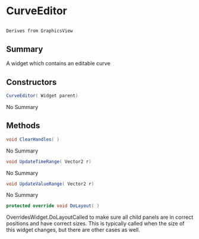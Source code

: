 # CurveEditor

## 
```c#
Derives from GraphicsView
```

## Summary

A widget which contains an editable curve
## Constructors

```c#
CurveEditor( Widget parent) 
```
No Summary
## Methods

```c#
void ClearHandles( ) 
```
No Summary
```c#
void UpdateTimeRange( Vector2 r) 
```
No Summary
```c#
void UpdateValueRange( Vector2 r) 
```
No Summary
```c#
protected override void DoLayout( ) 
```
OverridesWidget.DoLayoutCalled to make sure all child panels are in correct positions and have correct sizes.
This is typically called when the size of this widget changes, but there are other cases as well.
